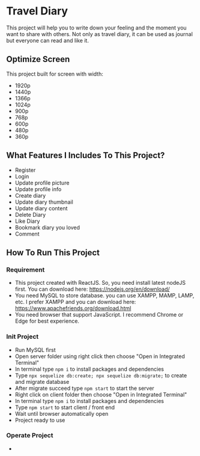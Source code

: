 # Travel Diary

This project will help you to write down your feeling and the moment you want to share with others. Not only as travel diary, it can be used as journal but everyone can read and like it.

## Optimize Screen

This project built for screen with width:

- 1920p
- 1440p
- 1366p
- 1024p
- 900p
- 768p
- 600p
- 480p
- 360p

## What Features I Includes To This Project?

- Register
- Login
- Update profile picture
- Update profile info
- Create diary
- Update diary thumbnail
- Update diary content
- Delete Diary
- Like Diary
- Bookmark diary you loved
- Comment

## How To Run This Project

### Requirement
- This project created with ReactJS. So, you need install latest nodeJS first. You can download here: https://nodejs.org/en/download/
- You need MySQL to store database. you can use XAMPP, MAMP, LAMP, etc. I prefer XAMPP and you can download here: https://www.apachefriends.org/download.html
- You need browser that support JavaScript. I recommend Chrome or Edge for best experience.

### Init Project
- Run MySQL first
- Open server folder using right click then choose "Open in Integrated Terminal"
- In terminal type `npm i` to install packages and dependencies
- Type `npx sequelize db:create; npx sequelize db:migrate;` to create and migrate database
- After migrate succeed type `npm start` to start the server
- Right click on client folder then choose "Open in Integrated Terminal"
- In terminal type `npm i` to install packages and dependencies
- Type `npm start` to start client / front end
- Wait until browser automatically open
- Project ready to use

### Operate Project
- 
